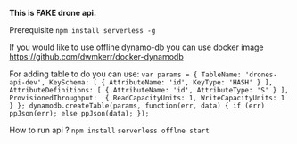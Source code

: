 **This is FAKE drone api.**

Prerequisite
`npm install serverless -g`

If you would like to use offline dynamo-db you can use docker image
https://github.com/dwmkerr/docker-dynamodb

For adding table to do you can use:
`var params = {
    TableName: 'drones-api-dev',
    KeySchema: [
        {
            AttributeName: 'id',
            KeyType: 'HASH'
        }
    ],
    AttributeDefinitions: [
        {
            AttributeName: 'id',
            AttributeType: 'S'
        }
    ],
    ProvisionedThroughput:  {
        ReadCapacityUnits: 1,
        WriteCapacityUnits: 1
    }
};
dynamodb.createTable(params, function(err, data) {
    if (err) ppJson(err);
    else ppJson(data);
});`


How to run api ?
`npm install`
`serverless offlne start`

